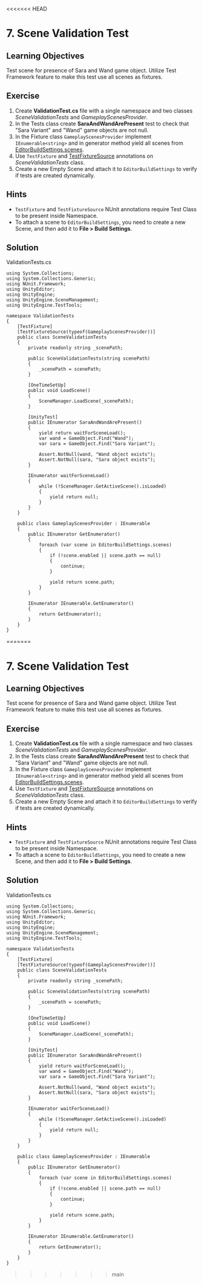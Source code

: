 <<<<<<< HEAD
# 7\. Scene Validation Test

## Learning Objectives

Test scene for presence of Sara and Wand game object. Utilize Test Framework feature to make this test use all scenes as fixtures.

## Exercise

1.  Create **ValidationTest.cs** file with a single namespace and two classes _SceneValidationTests_ and _GameplayScenesProvider_.
2.  In the Tests class create **SaraAndWandArePresent** test to check that "Sara Variant" and "Wand" game objects are not null.
3.  In the Fixture class `GameplayScenesProvider` implement `IEnumerable<string>` and in generator method yield all scenes from [EditorBuildSettings.scenes](https://docs.unity3d.com/ScriptReference/EditorBuildSettings-scenes.html).
4.  Use `TestFixture` and [TestFixtureSource](https://docs.nunit.org/articles/nunit/writing-tests/attributes/testfixturesource.html) annotations on _SceneValidationTests_ class.
5.  Create a new Empty Scene and attach it to `EditorBuildSettings` to verify if tests are created dynamically.

## Hints

*   `TestFixture` and `TestFixtureSource` NUnit annotations require Test Class to be present inside Namespace.
*   To attach a scene to `EditorBuildSettings`, you need to create a new Scene, and then add it to **File > Build Settings**.

## Solution

ValidationTests.cs 
```
using System.Collections;
using System.Collections.Generic;
using NUnit.Framework;
using UnityEditor;
using UnityEngine;
using UnityEngine.SceneManagement;
using UnityEngine.TestTools;

namespace ValidationTests
{
    [TestFixture]
    [TestFixtureSource(typeof(GameplayScenesProvider))]
    public class SceneValidationTests
    {
        private readonly string _scenePath;
    
        public SceneValidationTests(string scenePath)
        {
            _scenePath = scenePath;
        }
        
        [OneTimeSetUp]
        public void LoadScene()
        {
            SceneManager.LoadScene(_scenePath);
        }
        
        [UnityTest]
        public IEnumerator SaraAndWandArePresent()
        {
            yield return waitForSceneLoad();
            var wand = GameObject.Find("Wand");
            var sara = GameObject.Find("Sara Variant");
            
            Assert.NotNull(wand, "Wand object exists");
            Assert.NotNull(sara, "Sara object exists");
        }
        
        IEnumerator waitForSceneLoad()
        {
            while (!SceneManager.GetActiveScene().isLoaded)
            {
                yield return null;
            }
        }
    }
    
    public class GameplayScenesProvider : IEnumerable
    {
        public IEnumerator GetEnumerator()
        {
            foreach (var scene in EditorBuildSettings.scenes)
            {
                if (!scene.enabled || scene.path == null)
                {
                    continue;
                }
    
                yield return scene.path;
            }
        }
    
        IEnumerator IEnumerable.GetEnumerator()
        {
            return GetEnumerator();
        }
    }
}
```
=======
# 7\. Scene Validation Test

## Learning Objectives

Test scene for presence of Sara and Wand game object. Utilize Test Framework feature to make this test use all scenes as fixtures.

## Exercise

1.  Create **ValidationTest.cs** file with a single namespace and two classes _SceneValidationTests_ and _GameplayScenesProvider_.
2.  In the Tests class create **SaraAndWandArePresent** test to check that "Sara Variant" and "Wand" game objects are not null.
3.  In the Fixture class `GameplayScenesProvider` implement `IEnumerable<string>` and in generator method yield all scenes from [EditorBuildSettings.scenes](https://docs.unity3d.com/ScriptReference/EditorBuildSettings-scenes.html).
4.  Use `TestFixture` and [TestFixtureSource](https://docs.nunit.org/articles/nunit/writing-tests/attributes/testfixturesource.html) annotations on _SceneValidationTests_ class.
5.  Create a new Empty Scene and attach it to `EditorBuildSettings` to verify if tests are created dynamically.

## Hints

*   `TestFixture` and `TestFixtureSource` NUnit annotations require Test Class to be present inside Namespace.
*   To attach a scene to `EditorBuildSettings`, you need to create a new Scene, and then add it to **File > Build Settings**.

## Solution

ValidationTests.cs 
```
using System.Collections;
using System.Collections.Generic;
using NUnit.Framework;
using UnityEditor;
using UnityEngine;
using UnityEngine.SceneManagement;
using UnityEngine.TestTools;

namespace ValidationTests
{
    [TestFixture]
    [TestFixtureSource(typeof(GameplayScenesProvider))]
    public class SceneValidationTests
    {
        private readonly string _scenePath;
    
        public SceneValidationTests(string scenePath)
        {
            _scenePath = scenePath;
        }
        
        [OneTimeSetUp]
        public void LoadScene()
        {
            SceneManager.LoadScene(_scenePath);
        }
        
        [UnityTest]
        public IEnumerator SaraAndWandArePresent()
        {
            yield return waitForSceneLoad();
            var wand = GameObject.Find("Wand");
            var sara = GameObject.Find("Sara Variant");
            
            Assert.NotNull(wand, "Wand object exists");
            Assert.NotNull(sara, "Sara object exists");
        }
        
        IEnumerator waitForSceneLoad()
        {
            while (!SceneManager.GetActiveScene().isLoaded)
            {
                yield return null;
            }
        }
    }
    
    public class GameplayScenesProvider : IEnumerable
    {
        public IEnumerator GetEnumerator()
        {
            foreach (var scene in EditorBuildSettings.scenes)
            {
                if (!scene.enabled || scene.path == null)
                {
                    continue;
                }
    
                yield return scene.path;
            }
        }
    
        IEnumerator IEnumerable.GetEnumerator()
        {
            return GetEnumerator();
        }
    }
}
```
>>>>>>> main
